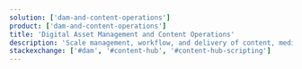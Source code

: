 ```yaml
---
solution: ['dam-and-content-operations']
product: ['dam-and-content-operations']
title: 'Digital Asset Management and Content Operations'
description: 'Scale management, workflow, and delivery of content, media, and static assets '
stackexchange: ['#dam', '#content-hub', '#content-hub-scripting']
---
```

